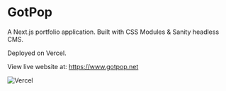 # GotPop 

A Next.js portfolio application. Built with CSS Modules & Sanity headless CMS.

 Deployed on Vercel.

 View live website at: https://www.gotpop.net

 ![Vercel](https://therealsujitk-vercel-badge.vercel.app/?app=gotpop-teamgotpop)

